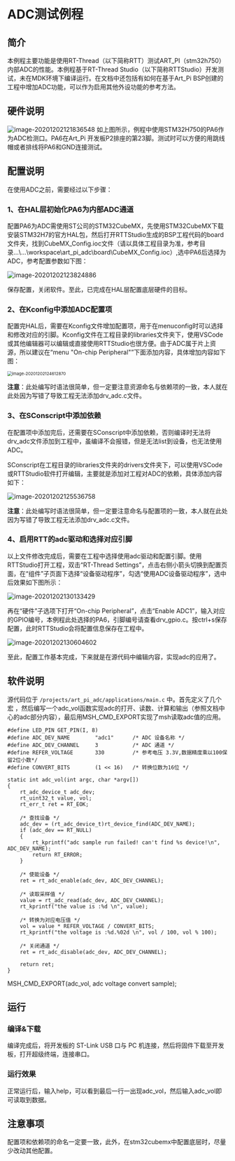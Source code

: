 # ADC测试例程

## 简介

本例程主要功能是使用RT-Thread（以下简称RTT）测试ART_PI（stm32h750）内部ADC的性能。本例程基于RT-Thread Studio（以下简称RTTStudio）开发测试，未在MDK环境下编译运行。在文档中还包括有如何在基于Art_Pi BSP创建的工程中增加ADC功能，可以作为启用其他外设功能的参考方法。

## 硬件说明
![image-20201202121836548](C:\Users\Administrator\AppData\Roaming\Typora\typora-user-images\image-20201202121836548.png)
如上图所示，例程中使用STM32H750的PA6作为ADC检测口。PA6在Art_Pi 开发板P2排座的第23脚。测试时可以方便的用跳线帽或者排线将PA6和GND连接测试。

## 配置说明

在使用ADC之前，需要经过以下步骤：

### 1、在HAL层初始化PA6为内部ADC通道

​       配置PA6为ADC需使用ST公司的STM32CubeMX，先使用STM32CubeMX下载安装STM32H7的官方HAL包，然后打开RTTStudio生成的BSP工程代码的board文件夹，找到CubeMX_Config.ioc文件（请以具体工程目录为准，参考目录...\\...\workspace\art_pi_adc\board\CubeMX_Config.ioc）,选中PA6后选择为ADC，参考配置参数如下图：

![image-20201202123824886](C:\Users\Administrator\AppData\Roaming\Typora\typora-user-images\image-20201202123824886.png)

保存配置，关闭软件。至此，已完成在HAL层配置底层硬件的目标。

### 2、在Kconfig中添加ADC配置项

​	配置完HAL后，需要在Kconfig文件增加配置项，用于在menuconfig时可以选择和修改对应的引脚。Kconfig文件在工程目录的libraries文件夹下，使用VSCode或其他编辑器可以编辑或直接使用RTTStudio也很方便。由于ADC属于片上资源，所以建议在“menu "On-chip Peripheral"”下面添加内容，具体增加内容如下图：

<img src="C:\Users\Administrator\AppData\Roaming\Typora\typora-user-images\image-20201202124612870.png" alt="image-20201202124612870" style="zoom:67%;" />

**注意**：此处编写时语法很简单，但一定要注意资源命名与依赖项的一致，本人就在此处因为写错了导致工程无法添加drv_adc.c文件。

### 3、在SConscript中添加依赖

在配置项中添加完后，还需要在SConscript中添加依赖，否则编译时无法将drv_adc文件添加到工程中，虽编译不会报错，但是无法list到设备，也无法使用ADC。

SConscript在工程目录的libraries文件夹的drivers文件夹下，可以使用VSCode或RTTStudio软件打开编辑，主要就是添加对工程对ADC的依赖，具体添加内容如下：

![image-20201202125536758](C:\Users\Administrator\AppData\Roaming\Typora\typora-user-images\image-20201202125536758.png)

**注意**：此处编写时语法很简单，但一定要注意命名与配置项的一致，本人就在此处因为写错了导致工程无法添加drv_adc.c文件。

### 4、启用RTT的adc驱动和选择对应引脚

以上文件修改完成后，需要在工程中选择使用adc驱动和配置引脚。使用RTTStudio打开工程，双击“RT-Thread Settings”，点击右侧小箭头切换到配置页面，在“组件”子页面下选择“设备驱动程序”，勾选“使用ADC设备驱动程序”，选中后效果如下图所示：

![image-20201202130133429](C:\Users\Administrator\AppData\Roaming\Typora\typora-user-images\image-20201202130133429.png)

再在“硬件”子选项下打开“On-chip Peripheral”，点击“Enable ADC1”，输入对应的GPIO编号，本例程此处选择的PA6，引脚编号请查看drv_gpio.c。按ctrl+s保存配置，此时RTTStudio会将配置信息保存在工程中。

![image-20201202130604602](C:\Users\Administrator\AppData\Roaming\Typora\typora-user-images\image-20201202130604602.png)

至此，配置工作基本完成，下来就是在源代码中编辑内容，实现adc的应用了。

## 软件说明

源代码位于 `/projects/art_pi_adc/applications/main.c` 中。首先定义了几个宏 ，然后编写一个adc_vol函数实现adc的打开、读数、计算和输出（参照文档中心的adc部分内容），最后用MSH_CMD_EXPORT实现了msh读取adc值的应用。

```
#define LED_PIN GET_PIN(I, 8)
#define ADC_DEV_NAME        "adc1"      /* ADC 设备名称 */
#define ADC_DEV_CHANNEL     3           /* ADC 通道 */
#define REFER_VOLTAGE       330         /* 参考电压 3.3V,数据精度乘以100保留2位小数*/
#define CONVERT_BITS        (1 << 16)   /* 转换位数为16位 */

static int adc_vol(int argc, char *argv[])
{
    rt_adc_device_t adc_dev;
    rt_uint32_t value, vol;
    rt_err_t ret = RT_EOK;

    /* 查找设备 */
    adc_dev = (rt_adc_device_t)rt_device_find(ADC_DEV_NAME);
    if (adc_dev == RT_NULL)
    {
        rt_kprintf("adc sample run failed! can't find %s device!\n", ADC_DEV_NAME);
        return RT_ERROR;
    }

    /* 使能设备 */
    ret = rt_adc_enable(adc_dev, ADC_DEV_CHANNEL);

    /* 读取采样值 */
    value = rt_adc_read(adc_dev, ADC_DEV_CHANNEL);
    rt_kprintf("the value is :%d \n", value);

    /* 转换为对应电压值 */
    vol = value * REFER_VOLTAGE / CONVERT_BITS;
    rt_kprintf("the voltage is :%d.%02d \n", vol / 100, vol % 100);

    /* 关闭通道 */
    ret = rt_adc_disable(adc_dev, ADC_DEV_CHANNEL);

    return ret;
}
```

MSH_CMD_EXPORT(adc_vol, adc voltage convert sample);

## 运行
### 编译&下载

编译完成后，将开发板的 ST-Link USB 口与 PC 机连接，然后将固件下载至开发板，打开超级终端，连接串口。

### 运行效果

正常运行后，输入help，可以看到最后一行一出现adc_vol，然后输入adc_vol即可读取到数据。

## 注意事项

配置项和依赖项的命名一定要一致，此外，在stm32cubemx中配置底层时，尽量少改动其他配置。

